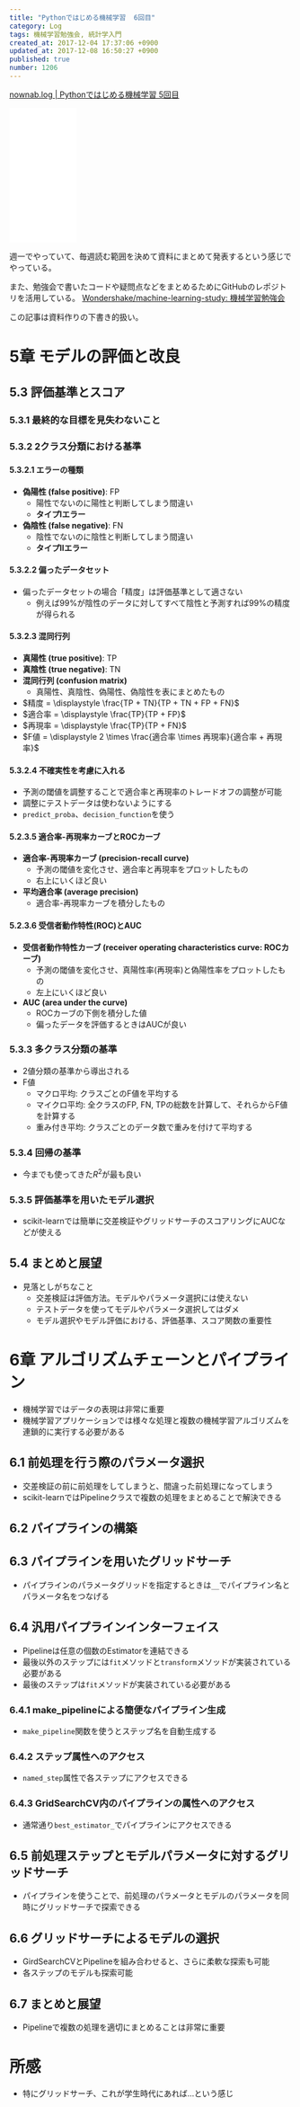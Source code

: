 ```yaml
---
title: "Pythonではじめる機械学習  6回目"
category: Log
tags: 機械学習勉強会, 統計学入門
created_at: 2017-12-04 17:37:06 +0900
updated_at: 2017-12-08 16:50:27 +0900
published: true
number: 1206
---
```


[nownab.log | Pythonではじめる機械学習 5回目](https://blog.nownabe.com/2017/12/08/1200.html)

<iframe style="width:120px;height:240px;" marginwidth="0" marginheight="0" scrolling="no" frameborder="0" src="//rcm-fe.amazon-adsystem.com/e/cm?lt1=_blank&bc1=000000&IS2=1&bg1=FFFFFF&fc1=000000&lc1=0000FF&t=nownabe0c-22&o=9&p=8&l=as4&m=amazon&f=ifr&ref=as_ss_li_til&asins=4873117984&linkId=05656b0761603e4e9f88423f102e42c6"></iframe>

週一でやっていて、毎週読む範囲を決めて資料にまとめて発表するという感じでやっている。

また、勉強会で書いたコードや疑問点などをまとめるためにGitHubのレポジトリを活用している。
[Wondershake/machine-learning-study: 機械学習勉強会](https://github.com/Wondershake/machine-learning-study)

この記事は資料作りの下書き的扱い。

# 5章 モデルの評価と改良
## 5.3 評価基準とスコア
### 5.3.1 最終的な目標を見失わないこと
### 5.3.2 2クラス分類における基準
#### 5.3.2.1 エラーの種類
* **偽陽性 (false positive)**: FP
    * 陽性でないのに陽性と判断してしまう間違い
    * **タイプIエラー**
* **偽陰性 (false negative)**: FN
    * 陰性でないのに陰性と判断してしまう間違い
    * **タイプIIエラー**

#### 5.3.2.2 偏ったデータセット
* 偏ったデータセットの場合「精度」は評価基準として適さない
    * 例えば99%が陰性のデータに対してすべて陰性と予測すれば99%の精度が得られる

#### 5.3.2.3 混同行列
* **真陽性 (true positive)**: TP
* **真陰性 (true negative)**: TN
* **混同行列 (confusion matrix)**
    * 真陽性、真陰性、偽陽性、偽陰性を表にまとめたもの
* $精度 = \displaystyle \frac{TP + TN}{TP + TN + FP + FN}$
* $適合率 = \displaystyle \frac{TP}{TP + FP}$
* $再現率 = \displaystyle \frac{TP}{TP + FN}$
* $F値 = \displaystyle 2 \times \frac{適合率 \times 再現率}{適合率 + 再現率}$

#### 5.3.2.4 不確実性を考慮に入れる
* 予測の閾値を調整することで適合率と再現率のトレードオフの調整が可能
* 調整にテストデータは使わないようにする
* `predict_proba`、`decision_function`を使う

#### 5.2.3.5 適合率-再現率カーブとROCカーブ
* **適合率-再現率カーブ (precision-recall curve)**
    * 予測の閾値を変化させ、適合率と再現率をプロットしたもの
    * 右上にいくほど良い
* **平均適合率 (average precision)**
    * 適合率-再現率カーブを積分したもの

#### 5.2.3.6 受信者動作特性(ROC)とAUC
* **受信者動作特性カーブ (receiver operating characteristics curve: ROCカーブ)**
    * 予測の閾値を変化させ、真陽性率(再現率)と偽陽性率をプロットしたもの
    * 左上にいくほど良い
* **AUC (area under the curve)**
    * ROCカーブの下側を積分した値
    * 偏ったデータを評価するときはAUCが良い

### 5.3.3 多クラス分類の基準
* 2値分類の基準から導出される
* F値
    * マクロ平均: クラスごとのF値を平均する
    * マイクロ平均: 全クラスのFP, FN, TPの総数を計算して、それらからF値を計算する
    * 重み付き平均: クラスごとのデータ数で重みを付けて平均する

### 5.3.4 回帰の基準
* 今までも使ってきた$R^2$が最も良い

### 5.3.5 評価基準を用いたモデル選択
* scikit-learnでは簡単に交差検証やグリッドサーチのスコアリングにAUCなどが使える

## 5.4 まとめと展望
* 見落としがちなこと
    * 交差検証は評価方法。モデルやパラメータ選択には使えない
    * テストデータを使ってモデルやパラメータ選択してはダメ
    * モデル選択やモデル評価における、評価基準、スコア関数の重要性

# 6章 アルゴリズムチェーンとパイプライン
* 機械学習ではデータの表現は非常に重要
* 機械学習アプリケーションでは様々な処理と複数の機械学習アルゴリズムを連鎖的に実行する必要がある

## 6.1 前処理を行う際のパラメータ選択
* 交差検証の前に前処理をしてしまうと、間違った前処理になってしまう
* scikit-learnではPipelineクラスで複数の処理をまとめることで解決できる

## 6.2 パイプラインの構築
## 6.3 パイプラインを用いたグリッドサーチ
* パイプラインのパラメータグリッドを指定するときは`__`でパイプライン名とパラメータ名をつなげる

## 6.4 汎用パイプラインインターフェイス
* Pipelineは任意の個数のEstimatorを連結できる
* 最後以外のステップには`fit`メソッドと`transform`メソッドが実装されている必要がある
* 最後のステップは`fit`メソッドが実装されている必要がある

### 6.4.1 make_pipelineによる簡便なパイプライン生成
* `make_pipeline`関数を使うとステップ名を自動生成する

### 6.4.2 ステップ属性へのアクセス
* `named_step`属性で各ステップにアクセスできる

### 6.4.3 GridSearchCV内のパイプラインの属性へのアクセス
* 通常通り`best_estimator_`でパイプラインにアクセスできる

## 6.5 前処理ステップとモデルパラメータに対するグリッドサーチ
* パイプラインを使うことで、前処理のパラメータとモデルのパラメータを同時にグリッドサーチで探索できる

## 6.6 グリッドサーチによるモデルの選択
* GirdSearchCVとPipelineを組み合わせると、さらに柔軟な探索も可能
* 各ステップのモデルも探索可能

## 6.7 まとめと展望
* Pipelineで複数の処理を適切にまとめることは非常に重要

# 所感
* 特にグリッドサーチ、これが学生時代にあれば…という感じ

```math
```
